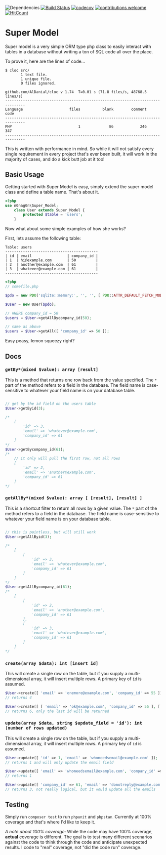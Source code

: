 ![Dependencies](https://david-dm.org/n0nag0n/super-model.svg)
[![Build Status](https://travis-ci.org/n0nag0n/super-model.png?branch=master)](https://travis-ci.org/n0nag0n/super-model)
[![codecov](https://codecov.io/gh/n0nag0n/super-model/branch/master/graph/badge.svg)](https://codecov.io/gh/n0nag0n/super-model)
[![contributions welcome](https://img.shields.io/badge/contributions-welcome-brightgreen.svg?style=flat)](https://github.com/dwyl/esta/issues)
[![HitCount](http://hits.dwyl.com/n0nag0n/super-model.svg)](http://hits.dwyl.com/n0nag0n/super-model)

# Super Model

Super model is a very simple ORM type php class to easily interact with tables in a database without writing a ton of SQL code all over the place. 

To prove it, here are the lines of code...
```
$ cloc src/
       1 text file.
       1 unique file.                              
       0 files ignored.

github.com/AlDanial/cloc v 1.74  T=0.01 s (71.8 files/s, 48768.5 lines/s)
-------------------------------------------------------------------------------
Language                     files          blank        comment           code
-------------------------------------------------------------------------------
PHP                              1             86            246            347
-------------------------------------------------------------------------------
```

This is written with performance in mind. So while it will not satisfy every single requirement in every project that's ever been built, it will work in the majority of cases, and do a kick butt job at it too!

## Basic Usage
Getting started with Super Model is easy, simply extend the super model class and define a table name. That's about it.
```php
<?php
use n0nag0n\Super_Model;
	class User extends Super_Model {
		protected $table = 'users';
	}
```
Now what about some simple examples of how she works?

First, lets assume the following table:
```
Table: users
------------------------------------------
| id | email 				| company_id | 
| 1  | hi@example.com 		| 50 		 |
| 2  | another@example.com 	| 61 		 |
| 3  | whatever@example.com | 61  		 |
------------------------------------------
```

```php
<?php
// somefile.php

$pdo = new PDO('sqlite::memory:', '', '', [ PDO::ATTR_DEFAULT_FETCH_MODE => PDO::FETCH_ASSOC ]);

$User = new User($pdo);

// WHERE company_id = 50
$users = $User->getAllBycompany_id(50);

// same as above
$users = $User->getAll([ 'company_id' => 50 ]);

```
Easy peasy, lemon squeezy right?

## Docs
### `getBy*(mixed $value): array [result]`
This is a method that returns one row back from the value specified. The `*` part of the method refers to a field in the database. The field name is case-sensitive to whatever your field name is on your database table.
```php

// get by the id field on the users table
$User->getByid(3);

/* 
	[ 
		'id' => 3,
		'email' => 'whatever@example.com',
		'company_id' => 61
	]
*/
$User->getBycompany_id(61);
/* 
	// it only will pull the first row, not all rows
	[ 
		'id' => 2,
		'email' => 'another@example.com',
		'company_id' => 61
	]
*/
```

### `getAllBy*(mixed $value): array [ [result], [result] ]`
This is a shortcut filter to return all rows by a given value. The `*` part of the method refers to a field in the database. The field name is case-sensitive to whatever your field name is on your database table.
```php

// this is pointless, but will still work
$User->getAllByid(3);

/* 
	[
		[ 
			'id' => 3,
			'email' => 'whatever@example.com',
			'company_id' => 61
		]
	]
*/
$User->getAllBycompany_id(61);
/* 
	[
		[ 
			'id' => 2,
			'email' => 'another@example.com',
			'company_id' => 61
		],
		[ 
			'id' => 3,
			'email' => 'whatever@example.com',
			'company_id' => 61
		]
	]
*/
```

### `create(array $data): int [insert id]`
This will create a single row on the table, but if you supply a multi-dimensional array, it will insert multiple rows. A primary key of `id` is assumed.
```php
$User->create([ 'email' => 'onemore@example.com', 'company_id' => 55 ]);
// returns 4

$User->create([ [ 'email' => 'ok@example.com', 'company_id' => 55 ], [ 'email' => 'thanks@example.com', 'company_id' => 56 ] ]);
// returns 6, only the last id will be returned
```

### `update(array $data, string $update_field = 'id'): int (number of rows updated)`
This will create a single row on the table, but if you supply a multi-dimensional array, it will insert multiple rows. A primary key of `id` is assumed.
```php
$User->update([ 'id' => 1, 'email' => 'whoneedsemail@example.com' ]);
// returns 1 and will only update the email field

$User->update([ 'email' => 'whoneedsemail@example.com', 'company_id' => 61 ], 'email');
// returns 1

$User->update([ 'company_id' => 61, 'email' => 'donotreply@example.com' ], 'company_id');
// returns 3, not really logical, but it would update all the emails
```

## Testing
Simply run `composer test` to run `phpunit` and `phpstan`. Currently at 100% coverage and that's where I'd like to keep it. 

*A note about 100% coverage:* While the code may have 100% coverage, **actual** coverage is different. The goal is to test many different scenarios against the code to think through the code and anticipate unexpected results. I code to "real" coverage, not "did the code run" coverage. 